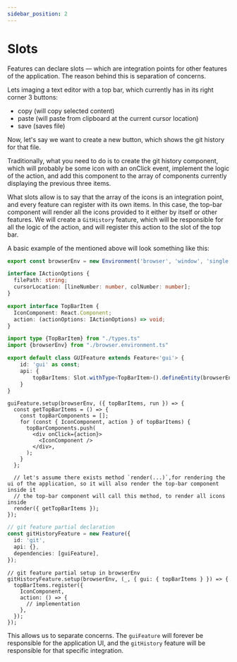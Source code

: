 ```yaml
---
sidebar_position: 2
---
```


# Slots

Features can declare slots — which are integration points for other features of the application.
The reason behind this is separation of concerns.

Lets imaging a text editor with a top bar, which currently has in its right corner 3 buttons:

- copy (will copy selected content)
- paste (will paste from clipboard at the current cursor location)
- save (saves file)

Now, let's say we want to create a new button, which shows the git history for that file.

Traditionally, what you need to do is to create the git history component, which will probably be some icon with an
onClick event, implement the logic of the action, and add this component to the array of components currently displaying
the previous three items.

What slots allow is to say that the array of the icons is an integration point, and every feature can register with its
own items.
In this case, the top-bar component will render all the icons provided to it either by itself or other features.
We will create a `GitHistory` feature, which will be responsible for all the logic of the action, and will register this
action to the slot of the top bar.

A basic example of the mentioned above will look something like this:

```ts title=browser.environment.ts
export const browserEnv = new Environment('browser', 'window', 'single');
```

```ts title=types.ts
interface IActionOptions {
  filePath: string;
  cursorLocation: [lineNumber: number, colNumber: number];
}

export interface TopBarItem {
  IconComponent: React.Component;
  action: (actionOptions: IActionOptions) => void;
}
```

```ts title=gui.feature.ts
import type {TopBarItem} from "./types.ts"
import {browserEnv} from "./browser.environment.ts"

export default class GUIFeature extends Feature<'gui'> {
    id: 'gui' as const;
    api: {
        topBarItems: Slot.withType<TopBarItem>().defineEntity(browserEnv),
    }
}
```

```tsx title=gui.browser.env.ts
guiFeature.setup(browserEnv, ({ topBarItems, run }) => {
  const getTopBarItems = () => {
    const topBarComponents = [];
    for (const { IconComponent, action } of topBarItems) {
      topBarComponents.push(
        <div onClick={action}>
          <IconComponent />
        </div>,
      );
    }
  };

  // let's assume there exists method `render(...)`,for rendering the ui of the application, so it will also render the top-bar component inside it
  // the top-bar component will call this method, to render all icons inside
  render({ getTopBarItems });
});
```

```ts
// git feature partial declaration
const gitHistoryFeature = new Feature({
  id: 'git',
  api: {},
  dependencies: [guiFeature],
});
```

```tsx
// git feature partial setup in browserEnv
gitHistoryFeature.setup(browserEnv, (_, { gui: { topBarItems } }) => {
  topBarItems.register({
    IconComponent,
    action: () => {
      // implementation
    },
  });
});
```

This allows us to separate concerns.
The `guiFeature` will forever be responsible for the application UI, and the `gitHistory` feature will be responsible
for that specific integration.
